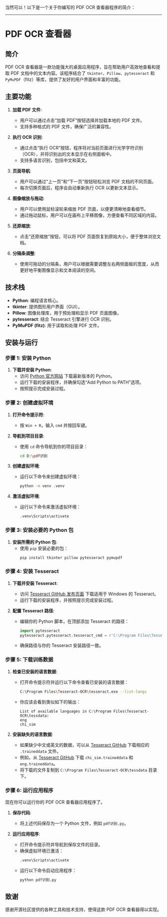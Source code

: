 当然可以！以下是一个关于你编写的 PDF OCR 查看器程序的简介：

---

# PDF OCR 查看器

## 简介

PDF OCR 查看器是一款功能强大的桌面应用程序，旨在帮助用户高效地查看和提取 PDF 文档中的文本内容。该程序结合了 `tkinter`、`Pillow`、`pytesseract` 和 `PyMuPDF`（fitz）等库，提供了友好的用户界面和丰富的功能。

## 主要功能

1. **加载 PDF 文件**:
   - 用户可以通过点击“加载 PDF”按钮选择并加载本地的 PDF 文件。
   - 支持多种格式的 PDF 文件，确保广泛的兼容性。

2. **执行 OCR 识别**:
   - 通过点击“执行 OCR”按钮，程序将对当前页面进行光学字符识别（OCR），并将识别出的文本显示在右侧面板中。
   - 支持多语言识别，包括中文和英文。

3. **页面导航**:
   - 用户可以通过“上一页”和“下一页”按钮轻松浏览 PDF 文档的不同页面。
   - 每次切换页面后，程序会自动重新执行 OCR 以更新文本显示。

4. **图像缩放与拖动**:
   - 用户可以使用鼠标滚轮来缩放 PDF 页面，以便更清晰地查看细节。
   - 通过拖动鼠标，用户可以在画布上平移图像，方便查看不同区域的内容。

5. **还原缩放**:
   - 点击“还原缩放”按钮，可以将 PDF 页面恢复到原始大小，便于整体浏览文档。

6. **分隔条调整**:
   - 使用可拖动的分隔条，用户可以根据需要调整左右两侧面板的宽度，从而更好地平衡图像显示和文本阅读的空间。

## 技术栈

- **Python**: 编程语言核心。
- **tkinter**: 提供图形用户界面（GUI）。
- **Pillow**: 图像处理库，用于预处理和显示 PDF 页面图像。
- **pytesseract**: 结合 Tesseract 引擎进行 OCR 识别。
- **PyMuPDF (fitz)**: 用于读取和处理 PDF 文件。

## 安装与运行

### 步骤 1: 安装 Python

1. **下载并安装 Python**:
   - 访问 [Python 官方网站](https://www.python.org/downloads/windows/) 下载最新版本的 Python。
   - 运行下载的安装程序，并确保勾选“Add Python to PATH”选项。
   - 按照提示完成安装过程。

### 步骤 2: 创建虚拟环境

1. **打开命令提示符**:
   - 按 `Win + R`，输入 `cmd` 并按回车键。

2. **导航到项目目录**:
   - 使用 `cd` 命令导航到你的项目目录：
     ```bash
     cd D:\pdf识别
     ```

3. **创建虚拟环境**:
   - 运行以下命令来创建虚拟环境：
     ```bash
     python -m venv .venv
     ```

4. **激活虚拟环境**:
   - 运行以下命令来激活虚拟环境：
     ```bash
     .venv\Scripts\activate
     ```

### 步骤 3: 安装必要的 Python 包

1. **安装所需的 Python 包**:
   - 使用 `pip` 安装必要的包：
     ```bash
     pip install tkinter pillow pytesseract pymupdf
     ```

### 步骤 4: 安装 Tesseract

1. **下载并安装 Tesseract**:
   - 访问 [Tesseract GitHub 发布页面](https://github.com/UB-Mannheim/tesseract/wiki) 下载适用于 Windows 的 Tesseract。
   - 运行下载的安装程序，并按照提示完成安装过程。

2. **配置 Tesseract 路径**:
   - 编辑你的 Python 脚本，在顶部添加 Tesseract 的路径：
     ```python
     import pytesseract
     pytesseract.pytesseract.tesseract_cmd = r'C:\Program Files\Tesseract-OCR\tesseract.exe'
     ```
   - 确保路径与你的 Tesseract 安装路径一致。

### 步骤 5: 下载训练数据

1. **检查已安装的语言数据**:
   - 打开命令提示符并运行以下命令查看已安装的语言数据：
     ```bash
     C:\Program Files\Tesseract-OCR\tesseract.exe --list-langs
     ```
   - 你应该会看到类似如下的输出：
     ```
     List of available languages in C:\Program Files\Tesseract-OCR\tessdata:
     eng
     chi_sim
     ```

2. **安装缺失的语言数据**:
   - 如果缺少中文或英文的数据，可以从 [Tesseract GitHub](https://github.com/tesseract-ocr/tessdata) 下载相应的 `.traineddata` 文件。
   - 例如，从 [Tesseract GitHub](https://github.com/tesseract-ocr/tessdata) 下载 `chi_sim.traineddata` 和 `eng.traineddata`。
   - 将下载的文件复制到 `C:\Program Files\Tesseract-OCR\tessdata` 目录下。

### 步骤 6: 运行应用程序

现在你可以运行你的 PDF OCR 查看器应用程序了。

1. **保存代码**:
   - 将上述代码保存为一个 Python 文件，例如 `pdf识别.py`。

2. **运行应用程序**:
   - 打开命令提示符并导航到保存文件的目录。
   - 确保虚拟环境已激活：
     ```bash
     .venv\Scripts\activate
     ```
   - 运行以下命令启动应用程序：
     ```bash
     python pdf识别.py
     ```

## 致谢

感谢开源社区提供的各种工具和技术支持，使得这款 PDF OCR 查看器得以实现。
